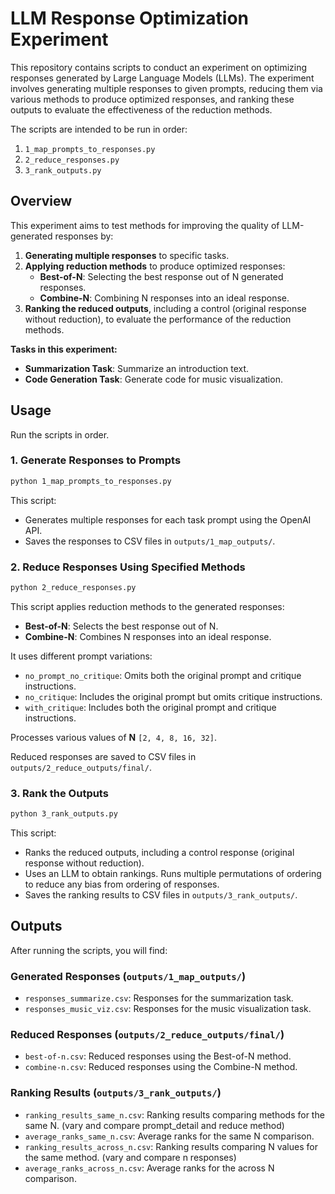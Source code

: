 # LLM Response Optimization Experiment

This repository contains scripts to conduct an experiment on optimizing responses generated by Large Language Models (LLMs). The experiment involves generating multiple responses to given prompts, reducing them via various methods to produce optimized responses, and ranking these outputs to evaluate the effectiveness of the reduction methods.

The scripts are intended to be run in order:

1. `1_map_prompts_to_responses.py`
2. `2_reduce_responses.py`
3. `3_rank_outputs.py`

## Overview
This experiment aims to test methods for improving the quality of LLM-generated responses by:

1. **Generating multiple responses** to specific tasks.
2. **Applying reduction methods** to produce optimized responses:
   - **Best-of-N**: Selecting the best response out of N generated responses.
   - **Combine-N**: Combining N responses into an ideal response.
3. **Ranking the reduced outputs**, including a control (original response without reduction), to evaluate the performance of the reduction methods.

**Tasks in this experiment:**

- **Summarization Task**: Summarize an introduction text.
- **Code Generation Task**: Generate code for music visualization.

## Usage

Run the scripts in order.

### 1. Generate Responses to Prompts

```bash
python 1_map_prompts_to_responses.py
```

This script:

- Generates multiple responses for each task prompt using the OpenAI API.
- Saves the responses to CSV files in `outputs/1_map_outputs/`.

### 2. Reduce Responses Using Specified Methods

```bash
python 2_reduce_responses.py
```

This script applies reduction methods to the generated responses:

- **Best-of-N**: Selects the best response out of N.
- **Combine-N**: Combines N responses into an ideal response.

It uses different prompt variations:

- `no_prompt_no_critique`: Omits both the original prompt and critique instructions.
- `no_critique`: Includes the original prompt but omits critique instructions.
- `with_critique`: Includes both the original prompt and critique instructions.

Processes various values of **N** `[2, 4, 8, 16, 32]`.

Reduced responses are saved to CSV files in `outputs/2_reduce_outputs/final/`.

### 3. Rank the Outputs

```bash
python 3_rank_outputs.py
```

This script:

- Ranks the reduced outputs, including a control response (original response without reduction).
- Uses an LLM to obtain rankings. Runs multiple permutations of ordering to reduce any bias from ordering of responses.
- Saves the ranking results to CSV files in `outputs/3_rank_outputs/`.

## Outputs

After running the scripts, you will find:

### Generated Responses (`outputs/1_map_outputs/`)

- `responses_summarize.csv`: Responses for the summarization task.
- `responses_music_viz.csv`: Responses for the music visualization task.

### Reduced Responses (`outputs/2_reduce_outputs/final/`)

- `best-of-n.csv`: Reduced responses using the Best-of-N method.
- `combine-n.csv`: Reduced responses using the Combine-N method.

### Ranking Results (`outputs/3_rank_outputs/`)

- `ranking_results_same_n.csv`: Ranking results comparing methods for the same N. (vary and compare prompt_detail and reduce method)
- `average_ranks_same_n.csv`: Average ranks for the same N comparison.
- `ranking_results_across_n.csv`: Ranking results comparing N values for the same method. (vary and compare n responses)
- `average_ranks_across_n.csv`: Average ranks for the across N comparison.